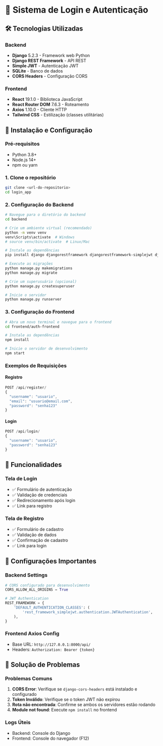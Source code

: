 # 🔐 Sistema de Login e Autenticação

## 🛠 Tecnologias Utilizadas

### Backend
- **Django** 5.2.3 - Framework web Python
- **Django REST Framework** - API REST
- **Simple JWT** - Autenticação JWT
- **SQLite** - Banco de dados
- **CORS Headers** - Configuração CORS

### Frontend
- **React** 19.1.0 - Biblioteca JavaScript
- **React Router DOM** 7.6.3 - Roteamento
- **Axios** 1.10.0 - Cliente HTTP
- **Tailwind CSS** - Estilização (classes utilitárias)

## 🚀 Instalação e Configuração

### Pré-requisitos
- Python 3.8+
- Node.js 14+
- npm ou yarn

### 1. Clone o repositório
```bash
git clone <url-do-repositorio>
cd login_app
```

### 2. Configuração do Backend

```bash
# Navegue para o diretório do backend
cd backend

# Crie um ambiente virtual (recomendado)
python -m venv venv
venv\Scripts\activate  # Windows
# source venv/bin/activate  # Linux/Mac

# Instale as dependências
pip install django djangorestframework djangorestframework-simplejwt django-cors-headers

# Execute as migrações
python manage.py makemigrations
python manage.py migrate

# Crie um superusuário (opcional)
python manage.py createsuperuser

# Inicie o servidor
python manage.py runserver
```

### 3. Configuração do Frontend

```bash
# Abra um novo terminal e navegue para o frontend
cd frontend/auth-frontend

# Instale as dependências
npm install

# Inicie o servidor de desenvolvimento
npm start
```

### Exemplos de Requisições

#### Registro
```javascript
POST /api/register/
{
  "username": "usuario",
  "email": "usuario@email.com",
  "password": "senha123"
}
```

#### Login
```javascript
POST /api/login/
{
  "username": "usuario",
  "password": "senha123"
}
```

## 🎨 Funcionalidades

### Tela de Login
- ✅ Formulário de autenticação
- ✅ Validação de credenciais
- ✅ Redirecionamento após login
- ✅ Link para registro

### Tela de Registro
- ✅ Formulário de cadastro
- ✅ Validação de dados
- ✅ Confirmação de cadastro
- ✅ Link para login

## 🔧 Configurações Importantes

### Backend Settings
```python
# CORS configurado para desenvolvimento
CORS_ALLOW_ALL_ORIGINS = True

# JWT Authentication
REST_FRAMEWORK = {
    'DEFAULT_AUTHENTICATION_CLASSES': (
        'rest_framework_simplejwt.authentication.JWTAuthentication',
    ),
}
```

### Frontend Axios Config
- Base URL: `http://127.0.0.1:8000/api/`
- Headers: `Authorization: Bearer {token}`

## 🐛 Solução de Problemas

### Problemas Comuns

1. **CORS Error**: Verifique se `django-cors-headers` está instalado e configurado
2. **Token Inválido**: Verifique se o token JWT não expirou
3. **Rota não encontrada**: Confirme se ambos os servidores estão rodando
4. **Module not found**: Execute `npm install` no frontend

### Logs Úteis
- Backend: Console do Django
- Frontend: Console do navegador (F12)
